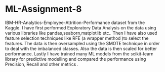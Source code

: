 # ML-Assignment-8
IBM-HR-Analytics-Employee-Attrition-Performance dataset from the Kaggle.  I have first performed Exploratory Data Analysis on the data using various libraries like pandas,seaborn,matplotlib etc..  Then I have also used feature selection techniques like RFE (a wrapper method )to select the features. The data is then oversampled using the SMOTE technique in order to deal with the imbalanced classes. Also the data is then scaled for better performance.  Lastly I have trained many ML models from the scikit-learn library for predictive modelling and compared the performance using Precision, Recall and other metrics .
